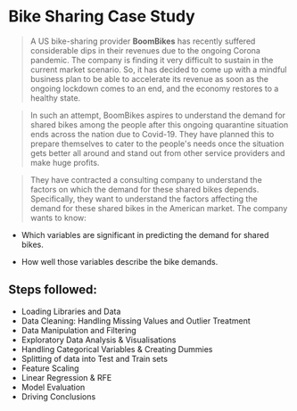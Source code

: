 # Bike Sharing Case Study
> A US bike-sharing provider **BoomBikes** has recently suffered considerable dips in their revenues due to the ongoing Corona pandemic. The company is finding it very difficult to sustain in the current market scenario. So, it has decided to come up with a mindful business plan to be able to accelerate its revenue as soon as the ongoing lockdown comes to an end, and the economy restores to a healthy state. 

> In such an attempt, BoomBikes aspires to understand the demand for shared bikes among the people after this ongoing quarantine situation ends across the nation due to Covid-19. They have planned this to prepare themselves to cater to the people's needs once the situation gets better all around and stand out from other service providers and make huge profits.

> They have contracted a consulting company to understand the factors on which the demand for these shared bikes depends. Specifically, they want to understand the factors affecting the demand for these shared bikes in the American market. The company wants to know:


- Which variables are significant in predicting the demand for shared bikes.

- How well those variables describe the bike demands.


## Steps followed:
* Loading Libraries and Data
* Data Cleaning: Handling Missing Values and Outlier Treatment
* Data Manipulation and Filtering
* Exploratory Data Analysis & Visualisations
* Handling Categorical Variables & Creating Dummies
* Splitting of data into Test and Train sets 
* Feature Scaling
* Linear Regression & RFE
* Model Evaluation
* Driving Conclusions


<!-- Developed as part of the Linear Regression module required for Executive Post Graduate Programme in Machine Learning and Artificial Intelligence - IIIT,Bangalore. -->

